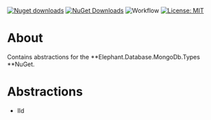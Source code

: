 ﻿[![Nuget downloads](https://img.shields.io/nuget/v/Elephant.Database.MongoDb.Types.Abstractions)](https://www.nuget.org/packages/Elephant.Database.MongoDb.Types.Abstractions/) [![NuGet Downloads](https://img.shields.io/nuget/dt/Elephant.Database.MongoDb.Types.Abstractions.svg)](https://www.nuget.org/packages/Elephant.Database.MongoDb.Types.Abstractions/) ![Workflow](https://github.com/S-Elephant/Elephant.NuGets/actions/workflows/GitHubActions.yml/badge.svg) [![License: MIT](https://img.shields.io/badge/License-MIT-yellow.svg)](https://github.com/S-Elephant/Elephant.NuGets/tree/master/Elephant.Database.MongoDb.Types.Abstractions/LICENSE.txt)

# About

Contains abstractions for the **Elephant.Database.MongoDb.Types **NuGet.

# Abstractions

- IId
